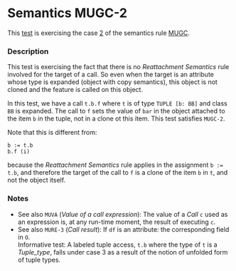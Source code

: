 # Semantics MUGC-2

This [test](.) is exercising the case [2](../Readme.md) of the semantics rule [MUGC](../../mugc/Readme.md).

### Description

This test is exercising the fact that there is no *Reattachment Semantics* rule involved for the target of a call. So even when the target is an attribute whose type is expanded (object with copy semantics), this object is not cloned and the feature is called on this object.

In this test, we have a call `t.b.f` where `t` is of type `TUPLE [b: BB]` and class `BB` is expanded. The call to `f` sets the value of `bar` in the object attached to the item `b` in the tuple, not in a clone ot this item. This test satisfies `MUGC-2`.

Note that this is different from:

```
b := t.b
b.f (i)
```

because the *Reattachment Semantics* rule applies in the assignment `b := t.b`, and therefore the target of the call to `f` is a clone of the item `b` in `t`, and not the object itself.

### Notes

* See also `MUVA` (*Value of a call expression*): The value of a *Call* `c` used as an expression is, at any run-time moment, the result of executing `c`.
* See also `MURE-3` (*Call result*): If `df` is an attribute: the corresponding field in `O`.  
Informative test: A labeled tuple access, `t.b` where the type of `t` is a *Tuple_type*, falls under case 3 as a result of the notion of unfolded form of tuple types.
